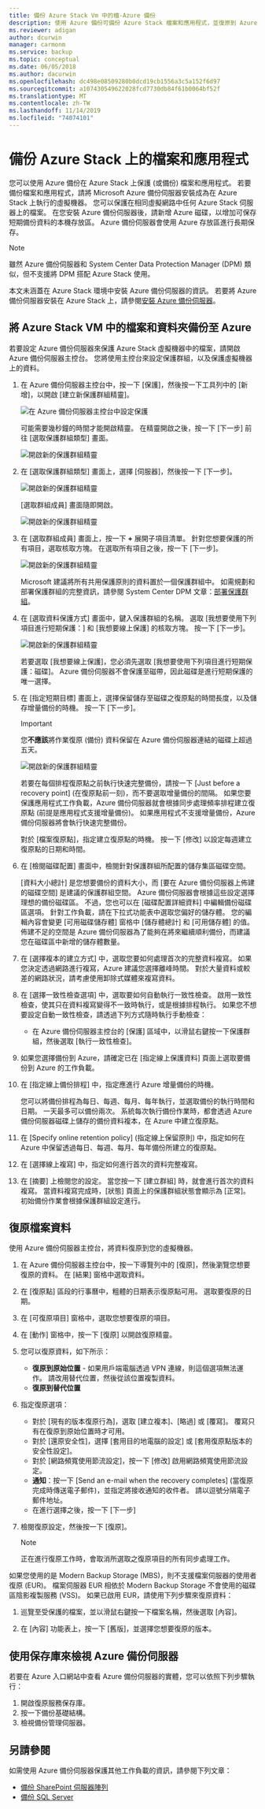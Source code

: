 ```yaml
---
title: 備份 Azure Stack Vm 中的檔-Azure 備份
description: 使用 Azure 備份可備份 Azure Stack 檔案和應用程式，並復原到 Azure Stack 環境。
ms.reviewer: adigan
author: dcurwin
manager: carmonm
ms.service: backup
ms.topic: conceptual
ms.date: 06/05/2018
ms.author: dacurwin
ms.openlocfilehash: dc498e08509280b0dcd19cb1556a3c5a152f6d97
ms.sourcegitcommit: a107430549622028fcd7730db84f61b0064bf52f
ms.translationtype: MT
ms.contentlocale: zh-TW
ms.lasthandoff: 11/14/2019
ms.locfileid: "74074101"
---
```

# <a name="back-up-files-and-applications-on-azure-stack"></a>備份 Azure Stack 上的檔案和應用程式

您可以使用 Azure 備份在 Azure Stack 上保護 (或備份) 檔案和應用程式。 若要備份檔案和應用程式，請將 Microsoft Azure 備份伺服器安裝成為在 Azure Stack 上執行的虛擬機器。 您可以保護在相同虛擬網路中任何 Azure Stack 伺服器上的檔案。 在您安裝 Azure 備份伺服器後，請新增 Azure 磁碟，以增加可保存短期備份資料的本機存放區。 Azure 備份伺服器會使用 Azure 存放區進行長期保存。

> [!NOTE]
> 雖然 Azure 備份伺服器和 System Center Data Protection Manager (DPM) 類似，但不支援將 DPM 搭配 Azure Stack 使用。
>

本文未涵蓋在 Azure Stack 環境中安裝 Azure 備份伺服器的資訊。 若要將 Azure 備份伺服器安裝在 Azure Stack 上，請參閱[安裝 Azure 備份伺服器](backup-mabs-install-azure-stack.md)。

## <a name="back-up-files-and-folders-in-azure-stack-vms-to-azure"></a>將 Azure Stack VM 中的檔案和資料夾備份至 Azure

若要設定 Azure 備份伺服器來保護 Azure Stack 虛擬機器中的檔案，請開啟 Azure 備份伺服器主控台。 您將使用主控台來設定保護群組，以及保護虛擬機器上的資料。

1. 在 Azure 備份伺服器主控台中，按一下 [保護]，然後按一下工具列中的 [新增]，以開啟 [建立新保護群組精靈]。

   ![在 Azure 備份伺服器主控台中設定保護](./media/backup-mabs-files-applications-azure-stack/1-mabs-menu-create-protection-group.png)

    可能需要幾秒鐘的時間才能開啟精靈。 在精靈開啟之後，按一下 [下一步] 前往 [選取保護群組類型] 畫面。

   ![開啟新的保護群組精靈](./media/backup-mabs-files-applications-azure-stack/2-create-new-protection-group-wiz.png)

2. 在 [選取保護群組類型] 畫面上，選擇 [伺服器]，然後按一下 [下一步]。

    ![開啟新的保護群組精靈](./media/backup-mabs-files-applications-azure-stack/3-select-protection-group-type.png)

    [選取群組成員] 畫面隨即開啟。

    ![開啟新的保護群組精靈](./media/backup-mabs-files-applications-azure-stack/4-opening-screen-choose-servers.png)

3. 在 [選取群組成員] 畫面上，按一下 **+** 展開子項目清單。 針對您想要保護的所有項目，選取核取方塊。 在選取所有項目之後，按一下 [下一步]。

    ![開啟新的保護群組精靈](./media/backup-mabs-files-applications-azure-stack/5-select-group-members.png)

    Microsoft 建議將所有共用保護原則的資料置於一個保護群組中。 如需規劃和部署保護群組的完整資訊，請參閱 System Center DPM 文章：[部署保護群組](https://docs.microsoft.com/system-center/dpm/create-dpm-protection-groups?view=sc-dpm-1801)。

4. 在 [選取資料保護方式] 畫面中，鍵入保護群組的名稱。 選取 [我想要使用下列項目進行短期保護：] 和 [我想要線上保護] 的核取方塊。 按一下 [下一步]。

    ![開啟新的保護群組精靈](./media/backup-mabs-files-applications-azure-stack/6-select-data-protection-method.png)

    若要選取 [我想要線上保護]，您必須先選取 [我想要使用下列項目進行短期保護：磁碟]。 Azure 備份伺服器不會保護至磁帶，因此磁碟是進行短期保護的唯一選擇。

5. 在 [指定短期目標] 畫面上，選擇保留儲存至磁碟之復原點的時間長度，以及儲存增量備份的時機。 按一下 [下一步]。

    > [!IMPORTANT]
    > 您**不應該**將作業復原 (備份) 資料保留在 Azure 備份伺服器連結的磁碟上超過五天。
    >

    ![開啟新的保護群組精靈](./media/backup-mabs-files-applications-azure-stack/7-select-short-term-goals.png)

    若要在每個排程復原點之前執行快速完整備份，請按一下 [Just before a recovery point] \(在復原點前一刻\)，而不要選取增量備份的間隔。 如果您要保護應用程式工作負載，Azure 備份伺服器就會根據同步處理頻率排程建立復原點 (前提是應用程式支援增量備份)。 如果應用程式不支援增量備份，Azure 備份伺服器將會執行快速完整備份。

    對於 [檔案復原點]，指定建立復原點的時機。 按一下 [修改] 以設定每週建立復原點的日期和時間。

6. 在 [檢閱磁碟配置] 畫面中，檢閱針對保護群組所配置的儲存集區磁碟空間。

    [資料大小總計] 是您想要備份的資料大小，而 [要在 Azure 備份伺服器上佈建的磁碟空間] 是建議的保護群組空間。 Azure 備份伺服器會根據這些設定選擇理想的備份磁碟區。 不過，您也可以在 [磁碟配置詳細資料] 中編輯備份磁碟區選項。 針對工作負載，請在下拉式功能表中選取您偏好的儲存體。 您的編輯內容會變更 [可用磁碟儲存體] 窗格中 [儲存體總計] 和 [可用儲存體] 的值。 佈建不足的空間是 Azure 備份伺服器為了能夠在將來繼續順利備份，而建議您在磁碟區中新增的儲存體數量。

7. 在 [選擇複本的建立方式] 中，選取您要如何處理首次的完整資料複寫。 如果您決定透過網路進行複寫，Azure 建議您選擇離峰時間。 對於大量資料或較差的網路狀況，請考慮使用卸除式媒體來複寫資料。

8. 在 [選擇一致性檢查選項] 中，選取要如何自動執行一致性檢查。 啟用一致性檢查，使其只在資料複寫變得不一致時執行，或是根據排程執行。 如果您不想要設定自動一致性檢查，請透過下列方式隨時執行手動檢查：
    * 在 Azure 備份伺服器主控台的 [保護] 區域中，以滑鼠右鍵按一下保護群組，然後選取 [執行一致性檢查]。

9. 如果您選擇備份到 Azure，請確定已在 [指定線上保護資料] 頁面上選取要備份到 Azure 的工作負載。

10. 在 [指定線上備份排程] 中，指定應進行 Azure 增量備份的時機。

    您可以將備份排程為每日、每週、每月、每年執行，並選取備份的執行時間和日期。 一天最多可以備份兩次。 系統每次執行備份作業時，都會透過 Azure 備份伺服器磁碟上儲存的備份資料複本，在 Azure 中建立復原點。

11. 在 [Specify online retention policy] \(指定線上保留原則\) 中，指定如何在 Azure 中保留透過每日、每週、每月、每年備份所建立的復原點。

12. 在 [選擇線上複寫] 中，指定如何進行首次的資料完整複寫。

13. 在 [摘要] 上檢閱您的設定。 當您按一下 [建立群組] 時，就會進行首次的資料複寫。 當資料複寫完成時，[狀態] 頁面上的保護群組狀態會顯示為 [正常]。 初始備份作業會根據保護群組設定進行。

## <a name="recover-file-data"></a>復原檔案資料

使用 Azure 備份伺服器主控台，將資料復原到您的虛擬機器。

1. 在 Azure 備份伺服器主控台中，按一下導覽列中的 [復原]，然後瀏覽您想要復原的資料。 在 [結果] 窗格中選取資料。

2. 在 [復原點] 區段的行事曆中，粗體的日期表示復原點可用。 選取要復原的日期。

3. 在 [可復原項目] 窗格中，選取您想要復原的項目。

4. 在 [動作] 窗格中，按一下 [復原] 以開啟復原精靈。

5. 您可以復原資料，如下所示：

    * **復原到原始位置** - 如果用戶端電腦透過 VPN 連線，則這個選項無法運作。 請改用替代位置，然後從該位置複製資料。
    * **復原到替代位置**

6. 指定復原選項：

    * 對於 [現有的版本復原行為]，選取 [建立複本]、[略過] 或 [覆寫]。 覆寫只有在復原到原始位置時才可用。
    * 對於 [還原安全性]，選擇 [套用目的地電腦的設定] 或 [套用復原點版本的安全性設定]。
    * 對於 [網路頻寬使用節流設定]，按一下 [修改] 啟用網路頻寬使用節流設定。
    * **通知**：按一下 [Send an e-mail when the recovery completes] \(當復原完成時傳送電子郵件\)，並指定將接收通知的收件者。 請以逗號分隔電子郵件地址。
    * 在進行選擇之後，按一下 [下一步]

7. 檢閱復原設定，然後按一下 [復原]。

    >[!Note]
    >正在進行復原工作時，會取消所選取之復原項目的所有同步處理工作。

如果您使用的是 Modern Backup Storage (MBS)，則不支援檔案伺服器的使用者復原 (EUR)。 檔案伺服器 EUR 相依於 Modern Backup Storage 不會使用的磁碟區陰影複製服務 (VSS)。 如果已啟用 EUR，請使用下列步驟來復原資料：

1. 巡覽至受保護的檔案，並以滑鼠右鍵按一下檔案名稱，然後選取 [內容]。

2. 在 [內容] 功能表上，按一下 [舊版]，並選擇您想要復原的版本。

## <a name="view-azure-backup-server-with-a-vault"></a>使用保存庫來檢視 Azure 備份伺服器

若要在 Azure 入口網站中查看 Azure 備份伺服器的實體，您可以依照下列步驟執行：

1. 開啟復原服務保存庫。
2. 按一下備份基礎結構。
3. 檢視備份管理伺服器。

## <a name="see-also"></a>另請參閱

如需使用 Azure 備份伺服器保護其他工作負載的資訊，請參閱下列文章：

* [備份 SharePoint 伺服器陣列](https://docs.microsoft.com/azure/backup/backup-mabs-sharepoint-azure-stack)
* [備份 SQL Server](https://docs.microsoft.com/azure/backup/backup-mabs-sql-azure-stack)
